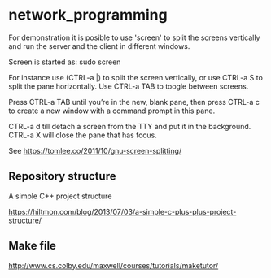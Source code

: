 # network_programming

For demonstration it is posible to use 'screen' to split the screens vertically
and run the server and the client in different windows.

Screen is started as: sudo screen

For instance use (CTRL-a |) to split the screen vertically, or use CTRL-a S to split the pane horizontally.
Use CTRL-a TAB to toogle between screens.

Press CTRL-a TAB until you’re in the new, blank pane, then press CTRL-a c to create a new window with a command prompt in this pane.

CTRL-a d till detach a screen from the TTY and put it in the background.
CTRL-a X will close the pane that has focus.

See https://tomlee.co/2011/10/gnu-screen-splitting/

## Repository structure

A simple C++ project structure

https://hiltmon.com/blog/2013/07/03/a-simple-c-plus-plus-project-structure/

## Make file

http://www.cs.colby.edu/maxwell/courses/tutorials/maketutor/
